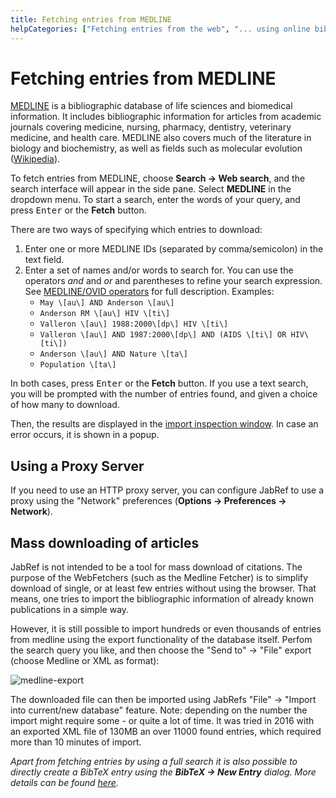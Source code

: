 ```yaml
---
title: Fetching entries from MEDLINE
helpCategories: ["Fetching entries from the web", "... using online bibliographic database"]
---
```


# Fetching entries from MEDLINE

[MEDLINE](https://www.nlm.nih.gov/pubs/factsheets/medline.html) is a bibliographic database of life sciences and biomedical information. It includes bibliographic information for articles from academic journals covering medicine, nursing, pharmacy, dentistry, veterinary medicine, and health care. MEDLINE also covers much of the literature in biology and biochemistry, as well as fields such as molecular evolution ([Wikipedia](https://en.wikipedia.org/wiki/MEDLINE)).


To fetch entries from MEDLINE, choose **Search → Web search**, and the search interface will appear in the side pane. Select **MEDLINE** in the dropdown menu. To start a search, enter the words of your query, and press <kbd>Enter</kbd> or the **Fetch** button.

There are two ways of specifying which entries to download:

1.  Enter one or more MEDLINE IDs (separated by comma/semicolon) in the text field.
2.  Enter a set of names and/or words to search for. You can use the operators *and* and *or* and parentheses to refine your search expression. See [MEDLINE/OVID operators](http://www.ovid.com/site/products/ovidguide/medline.htm) for full description.
  Examples:
    -  `May \[au\] AND Anderson \[au\]`
    -  `Anderson RM \[au\] HIV \[ti\]`
    -  `Valleron \[au\] 1988:2000\[dp\] HIV \[ti\]`
    -  `Valleron \[au\] AND 1987:2000\[dp\] AND (AIDS \[ti\] OR HIV\[ti\])`
    -  `Anderson \[au\] AND Nature \[ta\]`
    -  `Population \[ta\]`

In both cases, press <kbd>Enter</kbd> or the **Fetch** button.
If you use a text search, you will be prompted with the number of entries found, and given a choice of how many to download.

Then, the results are displayed in the [import inspection window](ImportInspectionDialog).
In case an error occurs, it is shown in a popup.

## Using a Proxy Server

If you need to use an HTTP proxy server, you can configure JabRef to use a proxy using the "Network" preferences (**Options → Preferences → Network**).

## Mass downloading of articles

JabRef is not intended to be a tool for mass download of citations.
The purpose of the WebFetchers (such as the Medline Fetcher) is to simplify download of single, or at least few entries without using the browser.
That means, one tries to import the bibliographic information of already known publications in a simple way.

However, it is still possible to import hundreds or even thousands of entries from medline using the export functionality of the database itself.
Perfom the search query you like, and then choose the "Send to" → "File" export (choose Medline or XML as format):

![medline-export](https://cloud.githubusercontent.com/assets/676652/21082470/83635c92-bfdc-11e6-9345-3dd2f356e18f.png)

 The downloaded file can then be imported using JabRefs "File" → "Import into current/new database" feature.
 Note: depending on the number the import might require some - or quite a lot of time.
 It was tried in 2016 with an exported XML file of 130MB an over 11000 found entries, which required more than 10 minutes of import.

 *Apart from fetching entries by using a full search it is also possible to directly create a BibTeX entry using the* ***BibTeX → New Entry*** *dialog. More details can be found [here](MedlinetoBibTeX).*
